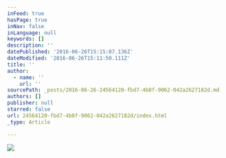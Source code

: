 ```yaml
---
inFeed: true
hasPage: true
inNav: false
inLanguage: null
keywords: []
description: ''
datePublished: '2016-06-26T15:15:07.136Z'
dateModified: '2016-06-26T15:11:50.111Z'
title: ''
author:
  - name: ''
    url: ''
sourcePath: _posts/2016-06-26-24564120-fbd7-4b8f-9062-042a2627182d.md
authors: []
publisher: null
starred: false
url: 24564120-fbd7-4b8f-9062-042a2627182d/index.html
_type: Article

---
```

![](https://the-grid-user-content.s3-us-west-2.amazonaws.com/be735e25-4b79-44d5-99e8-ae920c1c4ece.jpg)